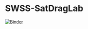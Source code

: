 # SWSS-SatDragLab

[![Binder](https://mybinder.org/badge_logo.svg)](https://mybinder.org/v2/gh/wiltbemj/SWSS-SatDragLab.git/HEAD?labpath=Exp_Atmo_Variable_Scale_Height-Solution-V2.ipynb)
